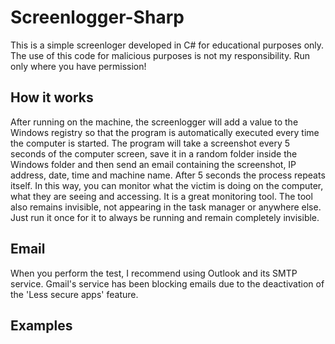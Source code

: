 # Screenlogger-Sharp
This is a simple screenloger developed in C# for educational purposes only. The use of this code for malicious purposes is not my responsibility. Run only where you have permission!

<h2>How it works</h2>
After running on the machine, the screenlogger will add a value to the Windows registry so that the program is automatically executed every time the computer is started. The program will take a screenshot every 5 seconds of the computer screen, save it in a random folder inside the Windows folder and then send an email containing the screenshot, IP address, date, time and machine name. After 5 seconds the process repeats itself. In this way, you can monitor what the victim is doing on the computer, what they are seeing and accessing. It is a great monitoring tool. The tool also remains invisible, not appearing in the task manager or anywhere else. Just run it once for it to always be running and remain completely invisible.

<h2>Email</h2>
When you perform the test, I recommend using Outlook and its SMTP service. Gmail's service has been blocking emails due to the deactivation of the 'Less secure apps' feature.

<h2>Examples</h2>
